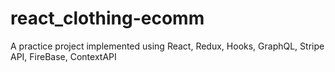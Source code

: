 # react_clothing-ecomm
A practice project implemented using React, Redux, Hooks, GraphQL, Stripe API, FireBase, ContextAPI
